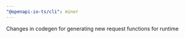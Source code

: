 ```yaml
---
"@openapi-io-ts/cli": minor
---
```


Changes in codegen for generating new request functions for runtime
